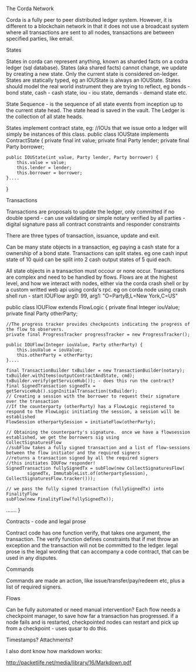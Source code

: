 The Corda Network

Corda is a fully peer to peer distributed ledger system.
However, it is different to a blockchain network in that it does not use a broadcast system where all transactions are sent to all nodes, transactions are between specified parties, like email.

States

States in corda can represent anything, known as sharded facts on a codra ledger (sql database).  States (aka shared facts) cannot change, we update by creating a new state.  Only the current state is considered on-ledger.  States are statically typed, eg an IOUState is always an IOUState.  States should model the real world instrument they are trying to reflect, eg bonds - bond state, cash - cash state, iou - iou state, demands - demand state etc.

State Sequence - is the sequence of all state events from inception up to the current state head.  The state head is saved in the vault.
The Ledger is the collection of all state heads.

States implement contract state, eg: 
//IOUs that we issue onto a ledger will simply be instances of this class.
public class IOUState implements ContractState {
    private final int value;
    private final Party lender;
    private final Party borrower;

    public IOUState(int value, Party lender, Party borrower) {
        this.value = value;
        this.lender = lender;
        this.borrower = borrower;
    }....
}

Transactions

Transactions are proposals to update the ledger, only committed if
no double spend - can use validating or simple notary
verified by all parties - digital signature
pass all contract constraints and responder constraints

There are three types of transaction, issuance, update and exit.

Can be many state objects in a transaction, eg paying a cash state for a ownership of a bond state.
Transactions can split states.  eg one cash input state of 10 quid can be split into 2 cash output states of 5 quid each.

All state objects in a transaction must occour or none occur.
Transactions are complex and need to be handled by flows.
Flows are at the highest level, and how we interact with nodes, either via the corda crash shell or by a custom writted web api using corda's rpc. eg on corda node using crash shell run - start IOUFlow arg0: 99, arg1: "O=PartyB,L=New York,C=US"


public class IOUFlow extends FlowLogic<Void> {
    private final Integer iouValue;
    private final Party otherParty;

    //The progress tracker provides checkpoints indicating the progress of the flow to observers.
    private final ProgressTracker progressTracker = new ProgressTracker();

    public IOUFlow(Integer iouValue, Party otherParty) {
        this.iouValue = iouValue;
        this.otherParty = otherParty;
    }....

    final TransactionBuilder txBuilder = new TransactionBuilder(notary);
    txBuilder.withItems(outputContractAndState, cmd);
    txBuilder.verify(getServiceHub()); - does this run the contract?
    final SignedTransaction signedTx = getServiceHub().signInitialTransaction(txBuilder);
    // Creating a session with the borrower to request their signature over the transaction
    //If the counterparty (otherParty) has a FlowLogic registered to respond to the FlowLogic initiating the session, a session will be     established
    FlowSession otherpartySession = initiateFlow(otherParty);

    // Obtaining the counterparty's signature.  once we have a flowsession established, we get the borrowers sig using          CollectSignaturesFlow
    //subFlow takes a fully signed transaction and a list of flow-sessions between the flow initiator and the required signers
    //returns a transaction signed by all the required signers
    //this initiates IOUFow responder!
    SignedTransaction fullySignedTx = subFlow(new CollectSignaturesFlow(
            signedTx, ImmutableList.of(otherpartySession), CollectSignaturesFlow.tracker()));

    // we pass the fully signed transaction (fullySignedTx) into FinalityFlow
    subFlow(new FinalityFlow(fullySignedTx));
.......
}


Contracts - code and legal prose

Contract code has one function verify, that takes one argument, the transaction.
The verify function defines constraints that if met throw an exception and the transaction will not be committed to the ledger.
legal prose is the legal wording that can accompany a code contract, that can be used in any disputes.

Commands

Commands are made an action, like issue/transfer/pay/redeem etc, plus a list of required signers.

Flows

Can be fully automated or need manual intervention?
Each flow needs a checkpoint manager, to save how far a transaction has progressed.  if a node fails and is restarted, checkpointed nodes can restart and pick up from a checkpoint - uses qusar to do this.



Timestamps?
Attachments?









I also dont know how markdown works:

http://packetlife.net/media/library/16/Markdown.pdf
